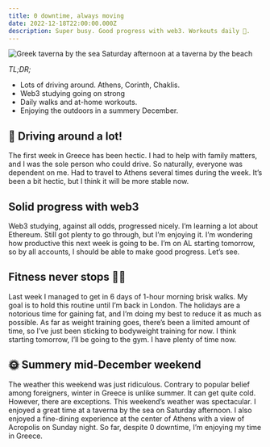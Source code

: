 ```yaml
---
title: 0 downtime, always moving
date: 2022-12-18T22:00:00.000Z
description: Super busy. Good progress with web3. Workouts daily 💪.
---
```

![Greek taverna by the sea](taverna.jpg)
<span class="caption">Saturday afternoon at a taverna by the beach</span>

_TL;DR;_

* Lots of driving around. Athens, Corinth, Chaklis.
* Web3 studying going on strong
* Daily walks and at-home workouts.
* Enjoying the outdoors in a summery December.

## 🚕 Driving around a lot!

The first week in Greece has been hectic. I had to help with family matters, and I was the sole person who could drive. So naturally, everyone was dependent on me. Had to travel to Athens several times during the week. It’s been a bit hectic, but I think it will be more stable now.

## Solid progress with web3

Web3 studying, against all odds, progressed nicely. I’m learning a lot about Ethereum. Still got plenty to go through, but I’m enjoying it. I’m wondering how productive this next week is going to be. I’m on AL starting tomorrow, so by all accounts, I should be able to make good progress. Let’s see.

## Fitness never stops 💪🏻

Last week I managed to get in 6 days of 1-hour morning brisk walks. My goal is to hold this routine until I’m back in London. The holidays are a notorious time for gaining fat, and I’m doing my best to reduce it as much as possible. As far as weight training goes, there’s been a limited amount of time, so I’ve just been sticking to bodyweight training for now. I think starting tomorrow, I’ll be going to the gym. I have plenty of time now.

## 🌞 Summery mid-December weekend

The weather this weekend was just ridiculous. Contrary to popular belief among foreigners, winter in Greece is unlike summer. It can get quite cold. However, there are exceptions. This weekend’s weather was spectacular. I enjoyed a great time at a taverna by the sea on Saturday afternoon. I also enjoyed a fine-dining experience at the center of Athens with a view of Acropolis on Sunday night. So far, despite 0 downtime, I’m enjoying my time in Greece.

